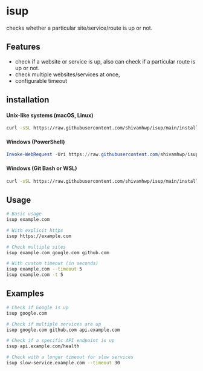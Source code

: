 # isup

checks whether a particular site/service/route is up or not.

## Features

- check if a website or service is up, also can check if a particular route is up or not.
- check multiple websites/services at once,
- configurable timeout

## installation

#### Unix-like systems (macOS, Linux)

```bash
curl -sSL https://raw.githubusercontent.com/shivamhwp/isup/main/install.sh | bash
```

#### Windows (PowerShell)

```powershell
Invoke-WebRequest -Uri https://raw.githubusercontent.com/shivamhwp/isup/main/install.ps1 -OutFile install.ps1; .\install.ps1; Remove-Item install.ps1
```

#### Windows (Git Bash or WSL)

```bash
curl -sSL https://raw.githubusercontent.com/shivamhwp/isup/main/install.sh | bash
```

## Usage

```bash
# Basic usage
isup example.com

# With explicit https
isup https://example.com

# Check multiple sites
isup example.com google.com github.com

# With custom timeout (in seconds)
isup example.com --timeout 5
isup example.com -t 5

```

## Examples

```bash
# Check if Google is up
isup google.com

# Check if multiple services are up
isup google.com github.com api.example.com

# Check if a specific API endpoint is up
isup api.example.com/health

# Check with a longer timeout for slow services
isup slow-service.example.com --timeout 30
```
